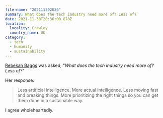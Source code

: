 ```yaml
---
file-name: "202111302036"
summary: What does the tech industry need more of? Less of?
date: 2021-11-30T20:36:00.878Z
location:
  locality: Crawley
  country_name: UK
category:
  - tech
  - humanity
  - sustainability
---
```


[Rebekah Baggs](http://www.rebekahbaggs.com/) was asked; "*What does the tech industry need more of? Less of?*"

Her response:

> Less artificial intelligence. More actual intelligence. Less moving fast and breaking things. More prioritizing the right things so you can get them done in a sustainable way.

I agree wholeheartedly.

